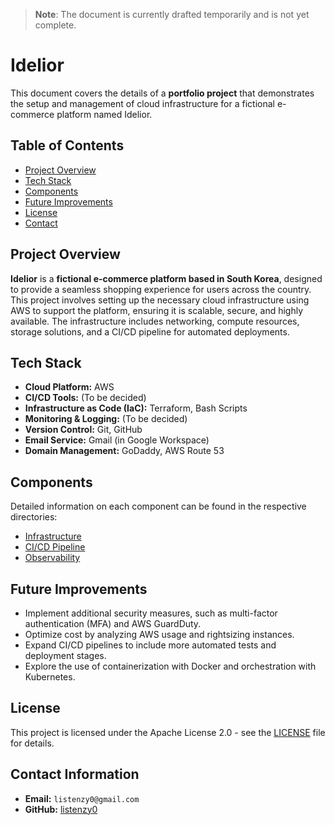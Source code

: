 > **Note**: The document is currently drafted temporarily and is not yet complete.

# Idelior

This document covers the details of a **portfolio project** that demonstrates the setup and management of cloud infrastructure for a fictional e-commerce platform named Idelior.

## Table of Contents

- [Project Overview](#project-overview)
- [Tech Stack](#tech-stack)
- [Components](#components)
- [Future Improvements](#future-improvements)
- [License](#license)
- [Contact](#contact)

## Project Overview

**Idelior** is a **fictional e-commerce platform based in South Korea**, designed to provide a seamless shopping experience for users across the country. This project involves setting up the necessary cloud infrastructure using AWS to support the platform, ensuring it is scalable, secure, and highly available. The infrastructure includes networking, compute resources, storage solutions, and a CI/CD pipeline for automated deployments.

## Tech Stack

- **Cloud Platform:** AWS
- **CI/CD Tools:** (To be decided)
- **Infrastructure as Code (IaC):** Terraform, Bash Scripts
- **Monitoring & Logging:** (To be decided)
- **Version Control:** Git, GitHub
- **Email Service:** Gmail (in Google Workspace)
- **Domain Management:** GoDaddy, AWS Route 53

## Components

Detailed information on each component can be found in the respective directories:

- [Infrastructure](./infrastructure/README.md)
- [CI/CD Pipeline](./cicd/README.md)
- [Observability](./observability/README.md)

## Future Improvements

- Implement additional security measures, such as multi-factor authentication (MFA) and AWS GuardDuty.
- Optimize cost by analyzing AWS usage and rightsizing instances.
- Expand CI/CD pipelines to include more automated tests and deployment stages.
- Explore the use of containerization with Docker and orchestration with Kubernetes.

## License

This project is licensed under the Apache License 2.0 - see the [LICENSE](LICENSE) file for details.

## Contact Information

- **Email:** `listenzy0@gmail.com`
- **GitHub:** [listenzy0](https://github.com/listenzy0)
